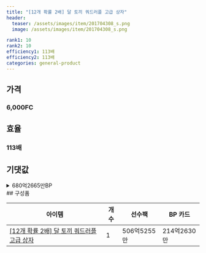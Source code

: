 ```yaml
---
title: "[12개 확률 2배] 달 토끼 쿼드러플 고급 상자"
header:
  teaser: /assets/images/item/201704308_s.png
  image: /assets/images/item/201704308_s.png

rank1: 10
rank2: 10
efficiency1: 113배
efficiency2: 113배
categories: general-product
---
```



## 가격
### 6,000FC
## 효율
### 113배
## 기댓값
<details>
<summary>680억2665만BP</summary>
<div markdown="1">
- 선수팩 506억5255만BP
  - 수수료 쿠폰 40% 적용 시 486억2645만BP
  - 수수료 쿠폰 30% 적용 시 466억35만BP
  - 수수료 쿠폰 20% 적용 시 445억7424만BP
- BP 카드 214억2630만BP

</div>
</details>
## 구성품

|아이템|개수|선수팩|BP 카드|
|---|---|---|---|
|[[12개 확률 2배] 달 토끼 쿼드러플 고급 상자](/box/7582)|1|506억5255만|214억2630만|
